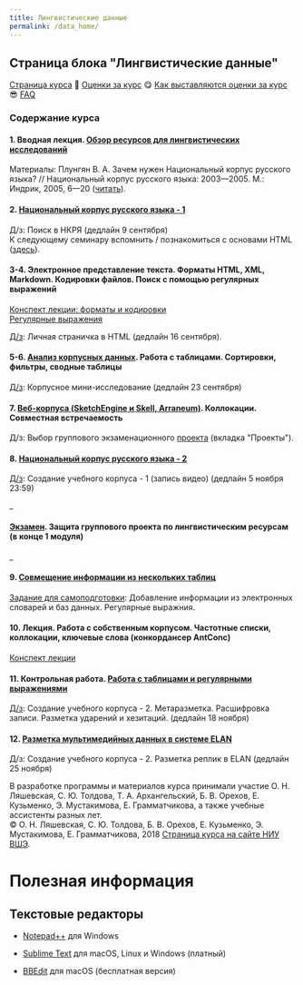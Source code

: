 ```yaml
---
title: Лингвистические данные
permalink: /data_home/
---
```



## Страница блока "Лингвистические данные"

<a href="https://pykili.github.io/data_home/">Страница курса</a> &#129303; <a href="https://docs.google.com/spreadsheets/d/1iWU1g6ITpjFMm3mgNr0qcKSUe5WgAkC19wWDpk8mxdk/edit?usp=sharing">Оценки за курс</a> &#128523; <a href="https://pykili.github.io/home/">Как выставляются оценки за курс</a> &#128526; <a href="https://github.com/olesar/hseinstruments/blob/master/Info/FAQ.md">FAQ</a>

### Содержание курса
#### 1. Вводная лекция. <a href="https://github.com/pykili/pykili.github.io/raw/master/_docs/lingdata/1_%D0%9B%D0%B5%D0%BA%D1%86%D0%B8%D1%8F_%D0%9B%D0%B8%D0%BD%D0%B3%D0%B2%D0%B8%D1%81%D1%82%D0%B8%D1%87%D0%B5%D1%81%D0%BA%D0%B8%D0%B5%20%D1%8D%D0%BB%D0%B5%D0%BA%D1%82%D1%80%D0%BE%D0%BD%D0%BD%D1%8B%D0%B5%20%D1%80%D0%B5%D1%81%D1%83%D1%80%D1%81%D1%8B.pdf">Обзор ресурсов для лингвистических исследований</a>    
Материалы: Плунгян В. А. Зачем нужен Национальный корпус русского языка? // Национальный корпус русского языка: 2003—2005. М.: Индрик, 2005, 6—20 (<a href="http://ruscorpora.ru/sbornik2005/02plu.pdf">читать</a>).  

#### 2. <a href="https://github.com/olesar/hseinstruments/blob/master/practicum-rnc-1.md">Национальный корпус русского языка - 1</a>
Д/з: Поиск в НКРЯ (дедлайн 9 сентября)  
К следующему семинару вспомнить / познакомиться с основами HTML (<a href="https://developer.mozilla.org/ru/docs/Web/Guide/HTML/Introduction">здесь</a>). 

#### 3-4. Электронное представление текста. Форматы HTML, XML, Markdown. Кодировки файлов. Поиск с помощью регулярных выражений     
<a href="https://github.com/olesar/hseinstruments/blob/master/lecture-text-formats.md">Конспект лекции: форматы и кодировки</a>   
<a href="https://github.com/olesar/hseinstruments/blob/master/practicum-regex1.md">Регулярные выражения</a>   

<a href="https://github.com/olesar/hseinstruments/blob/master/homework_html.md">Д/з</a>: Личная страничка в HTML (дедлайн 16 сентября). 

#### 5-6. <a href="https://github.com/olesar/hseinstruments/blob/master/practicum-spreadsheets-1.md">Анализ корпусных данных</a>. Работа с таблицами. Сортировки, фильтры, сводные таблицы  
[Д/з](https://github.com/pykili/pykili.github.io/blob/master/_docs/lingdata/homework-data-analysis-1.md): Корпусное мини-исследование (дедлайн 23 сентября)   

#### 7. <a href="https://github.com/pykili/pykili.github.io/blob/master/_docs/lingdata/practicum-web-corpora.md">Веб-корпуса (SketchEngine и Skell, Arraneum)</a>. Коллокации. Совместная встречаемость  
Д/з: Выбор группового экзаменационного <a href="https://github.com/pykili/pykili.github.io/blob/master/_docs/lingdata/exam_projects.md">проекта</a> (вкладка "Проекты").

#### 8. <a href="/https://github.com/olesar/hseinstruments/blob/master/Day08-RNC-2.md">Национальный корпус русского языка - 2</a>
[Д/з](https://github.com/pykili/pykili.github.io/blob/master/_docs/lingdata/homework_record.md): Создание учебного корпуса - 1 (запись видео) (дедлайн 5 ноября 23:59)  

\_ 

#### <a href="https://github.com/pykili/pykili.github.io/blob/master/_docs/lingdata/exam_projects.md">Экзамен</a>. Защита группового проекта по лингвистическим ресурсам (в конце 1 модуля)

\_

#### 9. <a href="https://github.com/pykili/pykili.github.io/blob/master/_docs/lingdata/practicum_spreadsheets-2.md">Совмещение информации из нескольких таблиц</a>
[Задание для самоподготовки](https://github.com/pykili/pykili.github.io/blob/master/_docs/lingdata/homework-data-analysis-2.md): Добавление информации из электронных словарей и баз данных. Регулярные выражния.

#### 10. Лекция. Работа с собственным корпусом. Частотные списки, коллокации, ключевые слова (конкордансер AntConc)  
<a href="https://github.com/pykili/pykili.github.io/raw/master/_docs/lingdata/lecture-antconc.pdf">Конспект лекции</a>

#### 11. Контрольная работа. <a href="https://github.com/olesar/hseinstruments/blob/master/Day10_RegExp.md">Работа с таблицами и регулярными выражениями</a>  

[Д/з](https://github.com/pykili/pykili.github.io/blob/master/_docs/lingdata/homework_transcript.md): Создание учебного корпуса - 2. Метаразметка. Расшифровка записи. Разметка ударений и хезитаций. (дедлайн 18 ноября)

#### 12. <a href="https://github.com/pykili/pykili.github.io/blob/master/_docs/lingdata/practicum-elan.md">Разметка мультимедийных данных в системе ELAN</a>  
Д/з: Создание учебного корпуса - 2. Разметка реплик в ELAN (дедлайн 25 ноября)

<!-- Д/з: <a href="https://github.com/olesar/hseinstruments/blob/master/Day10-Spreadsheets-3.md">Корпусное мини-исследование - 2</a>.

#### 11. <a href="/https://github.com/olesar/hseinstruments/blob/master/Day07-AntConc.md">Анализ пользовательских корпусов в AntConc. Форматы представления корпусной разметки. Валидация XML</a>  
Д/з: [Расшифровка видео](https://github.com/olesar/hseinstruments/blob/master/Day03-hw-Transcript.md) (полная).  <a href="https://github.com/olesar/hseinstruments/blob/master/Day07-AntConc-hw.md">Частотный словарь</a> (файлы LiveCorpus и др.).

#### 12. <a href="/https://github.com/olesar/hseinstruments/blob/master/Day08-Disambiguation.md">Морфологическая разметка и дизамбигуация</a>  
Д/з: Практикум по снятию омонимии.

#### 14. Контрольная работа. <a href="/https://github.com/olesar/hseinstruments/blob/master/Day12-LiveCorpus-data.md">Итоговая сдача материалов LiveCorpus. Оценка качества разметки корпуса</a>  
-->


В разработке программы и материалов курса принимали участие О. Н. Ляшевская, С. Ю. Толдова, Т. А. Архангельский, Б. В. Орехов, Е. Кузьменко, Э. Мустакимова, Е. Грамматчикова, а также учебные ассистенты разных лет.  
© О. Н. Ляшевская, С. Ю. Толдова, Б. В. Орехов, Е. Кузьменко, Э. Мустакимова, Е. Грамматчикова, 2018 
<a href="https://www.hse.ru/edu/courses/224788525">Страница курса на сайте НИУ ВШЭ</a>. 


# Полезная информация

## Текстовые редакторы

- [Notepad++](https://notepad-plus-plus.org/download/v7.5.8.html) для Windows

- [Sublime Text](https://www.sublimetext.com/3) для macOS, Linux и Windows (платный)

- [BBEdit](https://www.barebones.com/products/bbedit/download.html) для macOS (бесплатная версия)

